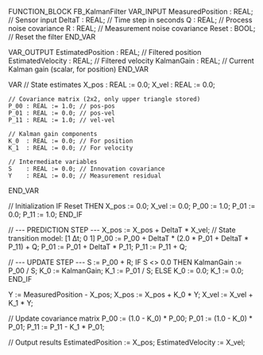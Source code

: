FUNCTION_BLOCK FB_KalmanFilter
VAR_INPUT
    MeasuredPosition : REAL;    // Sensor input
    DeltaT           : REAL;    // Time step in seconds
    Q                : REAL;    // Process noise covariance
    R                : REAL;    // Measurement noise covariance
    Reset            : BOOL;    // Reset the filter
END_VAR

VAR_OUTPUT
    EstimatedPosition : REAL;   // Filtered position
    EstimatedVelocity : REAL;   // Filtered velocity
    KalmanGain        : REAL;   // Current Kalman gain (scalar, for position)
END_VAR

VAR
    // State estimates
    X_pos : REAL := 0.0;
    X_vel : REAL := 0.0;

    // Covariance matrix (2x2, only upper triangle stored)
    P_00 : REAL := 1.0; // pos-pos
    P_01 : REAL := 0.0; // pos-vel
    P_11 : REAL := 1.0; // vel-vel

    // Kalman gain components
    K_0  : REAL := 0.0; // For position
    K_1  : REAL := 0.0; // For velocity

    // Intermediate variables
    S    : REAL := 0.0; // Innovation covariance
    Y    : REAL := 0.0; // Measurement residual
END_VAR

// Initialization
IF Reset THEN
    X_pos := 0.0;
    X_vel := 0.0;
    P_00 := 1.0;
    P_01 := 0.0;
    P_11 := 1.0;
END_IF

// --- PREDICTION STEP ---
X_pos := X_pos + DeltaT * X_vel;
// State transition model: [1 Δt; 0 1]
P_00 := P_00 + DeltaT * (2.0 * P_01 + DeltaT * P_11) + Q;
P_01 := P_01 + DeltaT * P_11;
P_11 := P_11 + Q;

// --- UPDATE STEP ---
S := P_00 + R;
IF S <> 0.0 THEN
    KalmanGain := P_00 / S;
    K_0 := KalmanGain;
    K_1 := P_01 / S;
ELSE
    K_0 := 0.0;
    K_1 := 0.0;
END_IF

Y := MeasuredPosition - X_pos;
X_pos := X_pos + K_0 * Y;
X_vel := X_vel + K_1 * Y;

// Update covariance matrix
P_00 := (1.0 - K_0) * P_00;
P_01 := (1.0 - K_0) * P_01;
P_11 := P_11 - K_1 * P_01;

// Output results
EstimatedPosition := X_pos;
EstimatedVelocity := X_vel;
